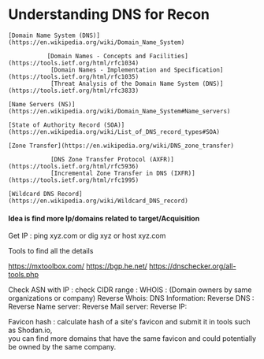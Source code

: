 
   # Understanding DNS for Recon
    
    [Domain Name System (DNS)](https://en.wikipedia.org/wiki/Domain_Name_System)
    
               [Domain Names - Concepts and Facilities](https://tools.ietf.org/html/rfc1034)
                [Domain Names - Implementation and Specification](https://tools.ietf.org/html/rfc1035)
                [Threat Analysis of the Domain Name System (DNS)](https://tools.ietf.org/html/rfc3833)
    
    [Name Servers (NS)](https://en.wikipedia.org/wiki/Domain_Name_System#Name_servers)
    
    [State of Authority Record (SOA)](https://en.wikipedia.org/wiki/List_of_DNS_record_types#SOA)
    
    [Zone Transfer](https://en.wikipedia.org/wiki/DNS_zone_transfer)
    
                [DNS Zone Transfer Protocol (AXFR)](https://tools.ietf.org/html/rfc5936)
                [Incremental Zone Transfer in DNS (IXFR)](https://tools.ietf.org/html/rfc1995)
    
    [Wildcard DNS Record](https://en.wikipedia.org/wiki/Wildcard_DNS_record)

#### Idea is find more Ip/domains related to target/Acquisition

Get IP : ping xyz.com or dig xyz or host xyz.com

Tools to find all the details 

https://mxtoolbox.com/
https://bgp.he.net/
https://dnschecker.org/all-tools.php


Check ASN with IP :
check CIDR range :
WHOIS : (Domain owners by same organizations or company)
Reverse Whois:
DNS Information:
Reverse DNS :
Reverse Name server:
Reverse Mail server:
Reverse IP:

Favicon hash : calculate hash of a site's favicon and submit it in tools such as Shodan.io,  
you can find more domains that have the same favicon and could potentially be owned by the same company.
